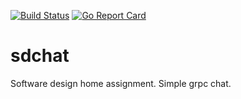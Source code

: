 [![Build Status](https://travis-ci.org/xosmig/sdchat.svg?branch=master)](https://travis-ci.org/xosmig/sdchat)
[![Go Report Card](https://goreportcard.com/badge/github.com/xosmig/sdchat)](https://goreportcard.com/report/github.com/xosmig/sdchat)

# sdchat

Software design home assignment.
Simple grpc chat.
